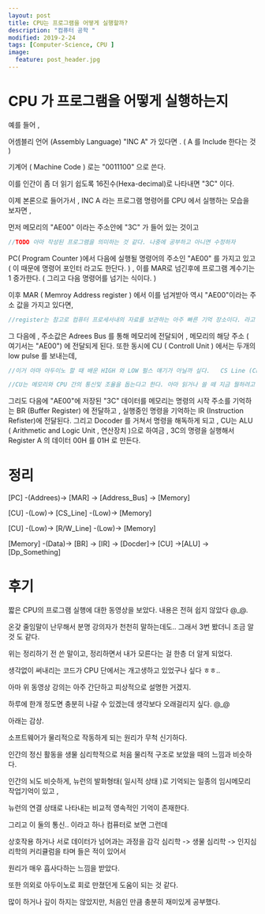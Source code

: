```yaml
---
layout: post
title: CPU는 프로그램을 어떻게 실행할까? 
description: "컴퓨터 공학 "
modified: 2019-2-24
tags: [Computer-Science, CPU ]
image:
  feature: post_header.jpg
---
```


# CPU 가 프로그램을 어떻게 실행하는지

예를 들어 , 

어셈블리 언어 (Assembly Language) "INC A" 가 있다면 . ( A 를 Include 한다는 것 )

기계어 ( Machine Code ) 로는 "0011100" 으로 쓴다. 

이를 인간이 좀 더 읽기 쉽도록 16진수(Hexa-decimal)로 나타내면 "3C" 이다. 

이제 본론으로 들어가서 , INC A 라는 프로그램 명령어를 CPU 에서 실행하는 모습을 보자면 , 

먼저 메모리의 "AE00" 이라는 주소안에 "3C" 가 들어 있는 것이고 
```csharp 
//TODO 아마 작성된 프로그램을 의미하는 것 같다. 나중에 공부하고 아니면 수정하자 
```

PC( Program Counter )에서 다음에 실행될 명령어의 주소인 "AE00" 를 가지고 있고 ( 이 때문에 명령어 포인터 라고도 한단다. ) , 이를 MAR로 넘긴후에 프로그램 계수기는 1 증가한다. ( 그리고 다음 명령어를 넘기는 식이다. )

이후 MAR ( Memroy Address register ) 에서 이를 넘겨받아 역시 "AE00"이라는 주소 값을 가지고 있다면, 
```csharp 
//register는 참고로 컴퓨터 프로세서내의 자료를 보관하는 아주 빠른 기억 장소이다. 라고 위키에는 나와있다. 마찬가지로 나중에 더 깊게 찾아보자. 앞서 말한 PC 도 레지스터다. 
```

그 다음에 , 주소값은 Adrees Bus 를 통해 메모리에 전달되어 , 메모리의 해당 주소 ( 여기서는 "AE00") 에 전달되게 된다. 
또한 동시에 CU ( Controll Unit ) 에서는 두개의 low pulse 를 보내는데, 
```csharp 
//이거 아마 아두이노 할 때 배운 HIGH 와 LOW 펄스 얘기가 아닐까 싶다.   CS Line (Chip Switch) 와 R/W (Read & Write) Line 이 그것이다. 이 low pulse 들은 Address bus 를 통해 전달 받은 주소값에 저장된 데이터를 읽어 올 수 있게한다. 

//CU는 메모리와 CPU 간의 통신및 조율을 돕는다고 한다. 아마 읽거나 쓸 떼 지금 뭘하려고 하는지 보내는게 아닐까 싶다. 나중에 부연할 것 TODO  
```

그리도 다음에 "AE00"에 저장된 "3C" 데이터를 메모리는 명령의 시작 주소를 기억하는 BR (Buffer Register) 에 전달하고 , 실행중인 명령을 기억하는  IR (Instruction Refister)에 전달된다. 그리고 Docoder 를 거쳐서 명령을 해독하게 되고 , CU는 ALU ( Arithmetic and Logic Unit , 연산장치 )으로 하여금 , 3C의 명령을 실행해서 Register A 의 데이터 00H 를 01H 로 만든다. 

# 정리

[PC] -(Addrees)-> [MAR] -> [Address_Bus] -> [Memory]                                   

[CU] -(Low)-> [CS_Line]  -(Low)-> [Memory] 

[CU] -(Low)-> [R/W_Line] -(Low)-> [Memory]      

[Memory] -(Data)-> [BR] -> [IR] -> [Docder]-> [CU] ->[ALU] -> [Dp_Something]


# 후기    
짧은 CPU의 프로그램 실행에 대한 동영상을 보았다. 내용은 전혀 쉽지 않았다 @_@. 

온갖 줄임말이 난무해서 분명 강의자가 천천히 말하는데도.. 그래서 3번 봤더니 조금 알것 도 같다. 

위는 정리하기 전 쓴 말이고, 정리하면서 내가 모른다는 걸 한층 더 알게 되었다. 

생각없이 써내리는 코드가 CPU 단에서는 개고생하고 있었구나 싶다 ㅎㅎ.. 

아마 위 동영상 강의는 아주 간단하고 피상적으로 설명한 거겠지. 

하루에 한개 정도면 충분히 나갈 수 있겠는데 생각보다 오래걸리지 싶다. @_@ 

아래는 감상. 

소프트웨어가 물리적으로 작동하게 되는 원리가 무척 신기하다. 

인간의 정신 활동을 생물 심리학적으로 처음 물리적 구조로 보았을 때의 느낌과 비슷하다. 

인간의 뇌도 비슷하게, 뉴런의 발화형태( 일시적 상태 )로 기억되는 일종의 임시메모리 작업기억이 있고 , 

뉴런의 연결 상태로 나타내는 비교적 영속적인 기억이 존재한다. 

그리고 이 둘의 통신.. 이라고 하나 컴퓨터로 보면 그런데

상호작용 하거나 서로 데이터가 넘어과는 과정을 감각 심리학 -> 생물 심리학 -> 인지심리학의 커리큘럼을 타며 들은 적이 있어서

원리가 매우 흡사다하는 느낌을 받았다. 

또한 의외로 아두이노로 회로 만졌던게 도움이 되는 것 같다. 

많이 하거나 깊이 하지는 않았지만, 처음인 만큼 충분히 재미있게 공부했다. 

